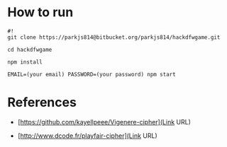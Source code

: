 # How to run #
```
#!
git clone https://parkjs814@bitbucket.org/parkjs814/hackdfwgame.git

cd hackdfwgame

npm install

EMAIL=(your email) PASSWORD=(your password) npm start

```
# References #

* [https://github.com/kayellpeee/Vigenere-cipher](Link URL)

* [http://www.dcode.fr/playfair-cipher](Link URL)